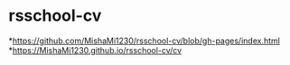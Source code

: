 # rsschool-cv
*https://github.com/MishaMi1230/rsschool-cv/blob/gh-pages/index.html
*https://MishaMi1230.github.io/rsschool-cv/cv

